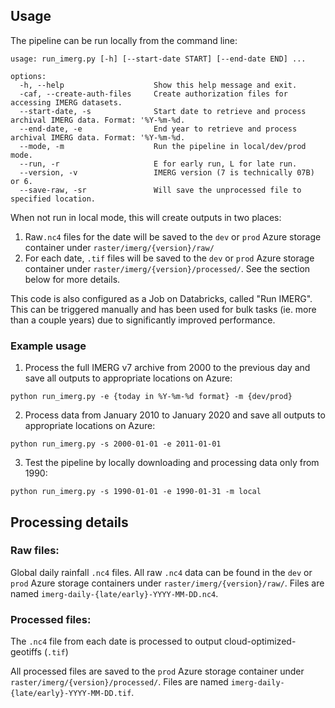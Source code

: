 ## Usage

The pipeline can be run locally from the command line:

```
usage: run_imerg.py [-h] [--start-date START] [--end-date END] ...

options:
  -h, --help                    Show this help message and exit.
  -caf, --create-auth-files     Create authorization files for accessing IMERG datasets.
  --start-date, -s              Start date to retrieve and process archival IMERG data. Format: '%Y-%m-%d.
  --end-date, -e                End year to retrieve and process archival IMERG data. Format: '%Y-%m-%d.
  --mode, -m                    Run the pipeline in local/dev/prod mode.
  --run, -r                     E for early run, L for late run.
  --version, -v                 IMERG version (7 is technically 07B) or 6.
  --save-raw, -sr               Will save the unprocessed file to specified location.
```

When not run in local mode, this will create outputs in two places:

1) Raw`.nc4` files for the date will be saved to the `dev` or `prod` Azure storage container under `raster/imerg/{version}/raw/`
2) For each date, `.tif` files will be saved to the `dev` or `prod` Azure storage container under `raster/imerg/{version}/processed/`. See the section below for more details.

This code is also configured as a Job on Databricks, called "Run IMERG". This can be triggered manually and has been used for bulk tasks (ie. more than a couple years) due to significantly improved performance.

### Example usage

1. Process the full IMERG v7 archive from 2000 to the previous day and save all outputs to appropriate locations on Azure:

```
python run_imerg.py -e {today in %Y-%m-%d format} -m {dev/prod}
```

2. Process data from January 2010 to January 2020 and save all outputs to appropriate locations on Azure:

```
python run_imerg.py -s 2000-01-01 -e 2011-01-01
```

3. Test the pipeline by locally downloading and processing data only from 1990:

```
python run_imerg.py -s 1990-01-01 -e 1990-01-31 -m local
```

## Processing details

### Raw files:
Global daily rainfall `.nc4` files. All raw `.nc4` data can be found in the `dev` or `prod` Azure storage containers under `raster/imerg/{version}/raw/`.
Files are named `imerg-daily-{late/early}-YYYY-MM-DD.nc4`.

### Processed files:
The `.nc4` file from each date is processed to output cloud-optimized-geotiffs (`.tif`)

All processed files are saved to the `prod` Azure storage container under `raster/imerg/{version}/processed/`. Files are named `imerg-daily-{late/early}-YYYY-MM-DD.tif`.
